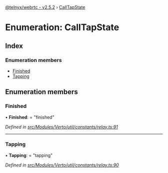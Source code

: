 [@telnyx/webrtc - v2.5.2](../README.md) › [CallTapState](calltapstate.md)

# Enumeration: CallTapState

## Index

### Enumeration members

* [Finished](calltapstate.md#finished)
* [Tapping](calltapstate.md#tapping)

## Enumeration members

###  Finished

• **Finished**: = "finished"

*Defined in [src/Modules/Verto/util/constants/relay.ts:91](https://github.com/team-telnyx/webrtc/blob/main/packages/js/src/Modules/Verto/util/constants/relay.ts#L91)*

___

###  Tapping

• **Tapping**: = "tapping"

*Defined in [src/Modules/Verto/util/constants/relay.ts:90](https://github.com/team-telnyx/webrtc/blob/main/packages/js/src/Modules/Verto/util/constants/relay.ts#L90)*
